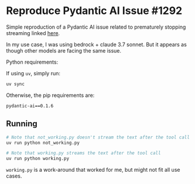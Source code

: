 # Reproduce Pydantic AI Issue #1292

Simple reproduction of a Pydantic AI issue related to prematurely stopping streaming linked [here](https://github.com/pydantic/pydantic-ai/issues/1292).

In my use case, I was using bedrock + claude 3.7 sonnet. But it appears as though other models are facing the same issue.

Python requirements:

If using `uv`, simply run:

```bash
uv sync
```

Otherwise, the pip requirements are:

```pip-requirements
pydantic-ai==0.1.6
```

## Running

```bash
# Note that not_working.py doesn't stream the text after the tool call
uv run python not_working.py

# Note that working.py streams the text after the tool call
uv run python working.py
```

`working.py` is a work-around that worked for me, but might not fit all use cases.
